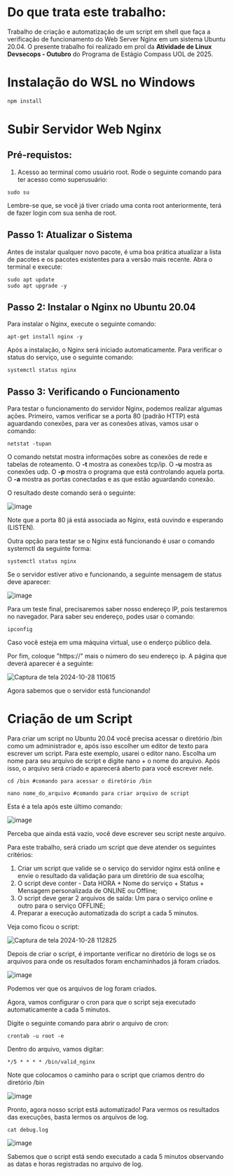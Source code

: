 # Do que trata este trabalho:
Trabalho de criação e automatização de um script em shell que faça a verificação de funcionamento do Web Server Nginx  em um sistema Ubuntu 20.04. O presente trabalho foi realizado em prol da **Atividade de Linux Devsecops - Outubro** do Programa de Estágio Compass UOL de 2025.

# Instalação do WSL no Windows 

```bash
npm install
```
# Subir Servidor Web Nginx

## Pré-requistos:

1) Acesso ao terminal como usuário root. Rode o seguinte comando para ter acesso como superusuário:
```bahs
sudo su
```
Lembre-se que, se você já tiver criado uma conta root anteriormente, terá de fazer login com sua senha de root.

## Passo 1: Atualizar o Sistema

Antes de instalar qualquer novo pacote, é uma boa prática atualizar a lista de pacotes e os pacotes existentes para a versão mais recente. Abra o terminal e execute:
```bahs
sudo apt update
sudo apt upgrade -y
```
## Passo 2: Instalar o Nginx no Ubuntu 20.04

Para instalar o Nginx, execute o seguinte comando:
```bahs
apt-get install nginx -y
```
Após a instalação, o Nginx será iniciado automaticamente. Para verificar o status do serviço, use o seguinte comando:
```bahs
systemctl status nginx
```
## Passo 3: Verificando o Funcionamento

Para testar o funcionamento do servidor Nginx, podemos realizar algumas ações. Primeiro, vamos verificar se a porta 80 (padrão HTTP) está aguardando conexões, para ver as conexões ativas, vamos usar o comando:

```bahs
netstat -tupan
```
O comando netstat mostra informações sobre as conexões de rede e tabelas de roteamento. O **-t** mostra as conexões tcp/ip. O **-u** mostra as conexões udp. O **-p** mostra o programa que está controlando aquela porta. O **-a** mostra as portas conectadas e as que estão aguardando conexão.

O resultado deste comando será o seguinte:

![image](https://github.com/user-attachments/assets/49c9d0e0-79de-468d-961d-af987bf5c5e6)

Note que a porta 80 já está associada ao Nginx, está ouvindo e esperando (LISTEN).

Outra opção para testar se o Nginx está funcionando é usar o comando systemctl da seguinte forma:

```bahs
systemctl status nginx
```
Se o servidor estiver ativo e funcionando, a seguinte mensagem de status deve aparecer:

![image](https://github.com/user-attachments/assets/7a817699-db12-488a-83e2-954f817981a6)

Para um teste final, precisaremos saber nosso endereço IP, pois testaremos no navegador. Para saber seu endereço, podes usar o comando:

```bahs
ipconfig
```
Caso você esteja em uma máquina virtual, use o enderço público dela.

Por fim, coloque "https://" mais o número do seu endereço ip. A página que deverá aparecer é a seguinte:

![Captura de tela 2024-10-28 110615](https://github.com/user-attachments/assets/9088a3a3-ce6d-46ad-b4b4-8a6e25627b99)

Agora sabemos que o servidor está funcionando!

# Criação de um Script

Para criar um script no Ubuntu 20.04 você precisa acessar o diretório /bin como um administrador e, após isso escolher um editor de texto para escrever um script. Para este exemplo, usarei o editor nano. Escolha um nome para seu arquivo de script e digite nano + o nome do arquivo. Após isso, o arquivo será criado e aparecerá aberto para você escrever nele.

```bahs
cd /bin #comando para acessar o diretório /bin
```

```bahs
nano nome_do_arquivo #comando para criar arquivo de script
```

Esta é a tela após este último comando:

![image](https://github.com/user-attachments/assets/5d5374ea-8f40-4119-8875-5ee9a37506c4)

Perceba que ainda está vazio, você deve escrever seu script neste arquivo.

Para este trabalho, será criado um script que deve atender os seguintes critérios:

1) Criar um script que valide se o serviço do servidor nginx está online e envie o resultado da validação para um diretório de sua escolha;
2) O script deve conter - Data HORA + Nome do serviço + Status + Mensagem personalizada de ONLINE ou Offline;
3) O script deve gerar 2 arquivos de saída: Um para o serviço online e outro para o serviço OFFLINE;
4) Preparar a execução automatizada do script a cada 5 minutos.

Veja como ficou o script:

![Captura de tela 2024-10-28 112825](https://github.com/user-attachments/assets/dca7c37d-6d56-4e58-a6db-dc9f7fe186dc)

Depois de criar o script, é importante verificar no diretório de logs se os arquivos para onde os resultados foram enchaminhados já foram criados.

![image](https://github.com/user-attachments/assets/2f5407c5-b244-4fa8-9d2b-0eaaa59ed350)

Podemos ver que os arquivos de log foram criados.

Agora, vamos configurar o cron para que o script seja executado automaticamente a cada 5 minutos.

Digite o seguinte comando para abrir o arquivo de cron:

```bahs
crontab -u root -e
```
Dentro do arquivo, vamos digitar:

```bahs
*/5 * * * * /bin/valid_nginx
```
Note que colocamos o caminho para o script que criamos dentro do diretório /bin

![image](https://github.com/user-attachments/assets/7f481579-910a-4c68-9695-515dafa666fe)

Pronto, agora nosso script está automatizado! Para vermos os resultados das execuções, basta lermos os arquivos de log.

```bahs
cat debug.log
```
![image](https://github.com/user-attachments/assets/d6d8120d-e091-46d3-906f-62f53e2cdbea)

Sabemos que o script está sendo executado a cada 5 minutos observando as datas e horas registradas no arquivo de log.

